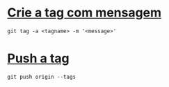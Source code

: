 
# [Crie a tag com mensagem][primeiro]

```shell
git tag -a <tagname> -m '<message>'
```

# [Push a tag][segundo]

```shell
git push origin --tags
```

[primeiro]: https://stackoverflow.com/questions/11514075/what-is-the-difference-between-an-annotated-and-unannotated-tag
[segundo]: https://stackoverflow.com/questions/18216991/create-a-tag-in-github-repository
